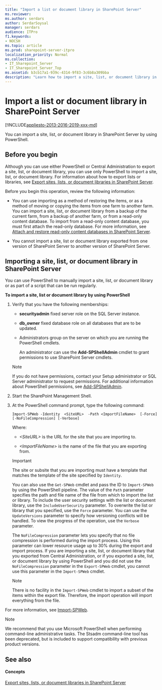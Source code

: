 ```yaml
---
title: "Import a list or document library in SharePoint Server"
ms.reviewer: 
ms.author: serdars
author: SerdarSoysal
manager: serdars
audience: ITPro
f1.keywords:
- NOCSH
ms.topic: article
ms.prod: sharepoint-server-itpro
localization_priority: Normal
ms.collection:
- IT_Sharepoint_Server
- IT_Sharepoint_Server_Top
ms.assetid: b3cb17a1-939c-4314-9f83-3c6b8a309bba
description: "Learn how to import a site, list, or document library in SharePoint Server."
---
```


# Import a list or document library in SharePoint Server

[!INCLUDE[appliesto-2013-2016-2019-xxx-md](../includes/appliesto-2013-2016-2019-xxx-md.md)] 
  
You can import a site, list, or document library in SharePoint Server by using PowerShell.
  
    
## Before you begin
<a name="begin"> </a>

Although you can use either PowerShell or Central Administration to export a site, list, or document library, you can use only PowerShell to import a site, list, or document library. For information about how to export lists or libraries, see [Export sites, lists, or document libraries in SharePoint Server](export-a-site-list-or-document-library.md).
  
Before you begin this operation, review the following information:
  
- You can use importing as a method of restoring the items, or as a method of moving or copying the items from one farm to another farm. You can import a site, list, or document library from a backup of the current farm, from a backup of another farm, or from a read-only content database. To import from a read-only content database, you must first attach the read-only database. For more information, see [Attach and restore read-only content databases in SharePoint Server](attach-and-restore-a-read-only-content-database.md).
    
- You cannot import a site, list or document library exported from one version of SharePoint Server to another version of SharePoint Server.
    
## Importing a site, list, or document library in SharePoint Server
<a name="proc1"> </a>

You can use PowerShell to manually import a site, list, or document library or as part of a script that can be run regularly. 
  
 **To import a site, list or document library by using PowerShell**
  
1. Verify that you have the following memberships:
    
   - **securityadmin** fixed server role on the SQL Server instance. 
    
   - **db_owner** fixed database role on all databases that are to be updated. 
    
   - Administrators group on the server on which you are running the PowerShell cmdlets.
    
     An administrator can use the **Add-SPShellAdmin** cmdlet to grant permissions to use SharePoint Server cmdlets. 
    
    > [!NOTE]
    > If you do not have permissions, contact your Setup administrator or SQL Server administrator to request permissions. For additional information about PowerShell permissions, see [Add-SPShellAdmin](/powershell/module/sharepoint-server/Add-SPShellAdmin?view=sharepoint-ps). 
  
2. Start the SharePoint Management Shell.
    
3. At the PowerShell command prompt, type the following command:
    
   ```
   Import-SPWeb -Identity  <SiteURL>  -Path <ImportFileName>  [-Force] [-NoFileCompression] [-Verbose]
   ```

    Where:
    
   -  _\<SiteURL\>_ is the URL for the site that you are importing to. 
    
   -  _\<ImportFileName\>_ is the name of the file that you are exporting from. 
    
    > [!IMPORTANT]
    > The site or subsite that you are importing must have a template that matches the template of the site specified by  `Identity`. 
  
    You can also use the  `Get-SPWeb` cmdlet and pass the ID to  `Import-SPWeb` by using the PowerShell pipeline. The value of the  `Path` parameter specifies the path and file name of the file from which to import the list or library. To include the user security settings with the list or document library, use the  `IncludeUserSecurity` parameter. To overwrite the list or library that you specified, use the  `Force` parameter. You can use the  `UpdateVersions` parameter to specify how versioning conflicts will be handled. To view the progress of the operation, use the  `Verbose` parameter. 
    
    The  `NoFileCompression` parameter lets you specify that no file compression is performed during the import process. Using this parameter can lower resource usage up to 30% during the export and import process. If you are importing a site, list, or document library that you exported from Central Administration, or if you exported a site, list, or document library by using PowerShell and you did not use the  `NoFileCompression` parameter in the  `Export-SPWeb` cmdlet, you cannot use this parameter in the  `Import-SPWeb` cmdlet. 
    
    > [!NOTE]
    > There is no facility in the  `Import-SPWeb` cmdlet to import a subset of the items within the export file. Therefore, the import operation will import everything from the file. 
  
For more information, see [Import-SPWeb](/powershell/module/sharepoint-server/Import-SPWeb?view=sharepoint-ps).
  
> [!NOTE]
> We recommend that you use Microsoft PowerShell when performing command-line administrative tasks. The Stsadm command-line tool has been deprecated, but is included to support compatibility with previous product versions. 
  
## See also
<a name="proc1"> </a>

#### Concepts

[Export sites, lists, or document libraries in SharePoint Server](export-a-site-list-or-document-library.md)

